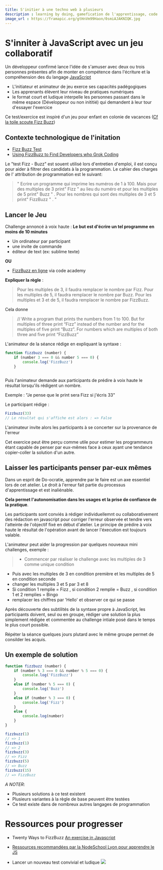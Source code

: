 ```yaml
---
title: S'initier à une techno web à plusieurs
description : learning by doing, gamefication de l'apprentissage, code
image_url : https://framapic.org/gtHnVm99Haon/0smiAJAKNIQK.jpg
---
```


# S'inniter à JavaScript avec un jeu collaboratif

Un développeur confirmé lance l'idée de s'amuser avec deux ou trois personnes présentes afin de monter en compétence dans l'écriture et la compréhension des du langage [JavaScript](https://fr.wikipedia.org/wiki/JavaScript)

* L'initiateur et animateur de jeu exerce ses capacités padégogiques
* Les apprenants élèvent leur niveau de pratiques numériques
* le format court et ludique interpelle les personnes passant dans le même espace (Développeur ou non inititié) qui demandent à leur tour d'essayer l'exercice

Ce test/exercice est inspiré d'un jeu pour enfant en colonie de vacances ([Cf la toile scoute Fizz Buzz](https://www.latoilescoute.net/fizz-buzz))

## Contexte technologique de l'initation

* [Fizz Buzz Test](http://c2.com/cgi/wiki?FizzBuzzTest) 
* [Using FizzBuzz to Find Developers who Grok Coding](https://imranontech.com/2007/01/24/using-fizzbuzz-to-find-developers-who-grok-coding/)

Le "test Fizz - Buzz" est souent utilisé lors d'entretien d'emploi, il est conçu pour aider à filtrer des candidats à la programmation. Le cahier des charges de l' attribution de programmation est le suivant:

> " Ecrire un programme qui imprime les numéros de 1 à 100. Mais pour des multiples de 3 print" Fizz " au lieu du numéro et pour les multiples de 5 print" Buzz " . Pour les nombres qui sont des multiples de 3 et 5 print" FizzBuzz " . "

## Lancer le Jeu

Challenge annoncé à voix haute : **Le but est d'écrire un tel programme en moins de 10 minutes**

* Un ordinateur par participant
 *  une invite de commande
 *  éditeur de text (ex: sublime texte)

**OU**

* [FizzBuzz en ligne](https://www.codecademy.com/courses/fizzbuzz/0/1) via code academy

**Expliquer la règle** :

> Pour les multiples de 3, il faudra remplacer le nombre par Fizz.
Pour les multiples de 5, il faudra remplacer le nombre par Buzz.
Pour les multiples et 3 et de 5, il faudra remplacer le nombre par FizzBuzz.

Cela donne

> // Write a program that prints the numbers from 1 to 100. But for multiples of three print “Fizz” instead of the number and for the multiples of five print “Buzz”. For numbers which are multiples of both three and five print “FizzBuzz”

L'animateur de la séance rédige en expliquant la syntaxe :

```js
function fizzbuzz (number) {
    if (number 3 === 0 && number 5 === 0) {
        console.log('FizzBuzz')
    }
    
```

Puis l'animateur demande aux participants de prédire à voix haute le résultat lorsqu'ils rédigent un nombre.

Exemple : "Je pense que le print sera Fizz si j'écris 33"

Le participant rédige :

```js
Fizzbuzz(33)
// Le résultat qui s'affiche est alors : => False
```

L'animateur invite alors les participants à se concerter sur la provenance de l'erreur

Cet exercice peut être perçu comme utile pour estimer les programmeurs étant capable de penser par eux-mêmes face à ceux ayant une tendance copier-coller la solution d'un autre.

## Laisser les participants penser par-eux mêmes

Dans un esprit de Do-ocratie, apprendre par le faire est un axe essentiel lors de cet atelier. Le droit à l'erreur fait partie du processus d'apprentissage et est inaliénable.

**Cela permet l'autonomisation dans les usages et la prise de confiance de la pratique**.

Les participants sont conviés à rédiger individuellemnt ou collaborativement des rédaction en javascript pour corriger l'erreur observée et tendre vers l'atteinte de l'objectif fixé en début d'atelier. Le principe de prédire à voix haute le résultat de l'opération avant de lancer l'éxecution est toujours valable. 

L'animateur peut aider la progression par quelques nouveaux mini challenges, exemple :

>* Commencer par réaliser le challenge avec les multiples de 3 comme unique condition
* Puis avec les multiples de 3 en condition première et les multiples de 5 en condition seconde
* changer les multiples 3 et 5 par 3 et 8
* Si condition 1 remplie  = Fizz , si condition 2 remplie = Buzz , si condition 1 et 2 remplies = Bingo
* remplacer les chiffres par 'Hello' et observer ce qui se passe

Après découverte des subtilités de la syntaxe propre à JavaScript, les participants doivent, seul ou en groupe, rédiger une solution la plus simplement rédigée et commentée au challenge intiale posé dans le temps le plus court possible.

Répéter la séance quelques jours plutard avec le même groupe permet de consilder les acquis.

## Un exemple de solution

```js
function fizzbuzz (number) {
    if (number % 3 === 0 && number % 5 === 0) {
        console.log('FizzBuzz')
    }
    else if (number % 5 === 0) {
        console.log('Buzz')
    }
    else if (number % 3 === 0) {
        console.log('Fizz')
    }
    else {
        console.log(number)
    }
}

fizzbuzz(1)
// => 1
fizzbuzz(1)
// => 2
fizzbuzz(3)
// => Fizz
fizzbuzz(5)
// => Buzz
fizzbuzz(15)
// => FizzBuzz
```

_A NOTER_:

* Plusieurs solutions à ce test existent
* Plusieurs variantes à la règle de base peuvent être testées
* Ce test existe dans de nombreux autres langages de programmation

# Ressources pour progresser

*  Twenty Ways to FizzBuzz
[An exercise in Javascript](http://ditam.github.io/posts/fizzbuzz/)

* [Ressources recommandées par la NodeSchool Lyon pour apprendre le JS](https://github.com/nodeschool/lyon/blob/master/learnjavascript.md)

* Lancer un nouveau test convivial et ludique 
![](https://framapic.org/i7ij85Nl24K3/etPtbrfu3xgf)

